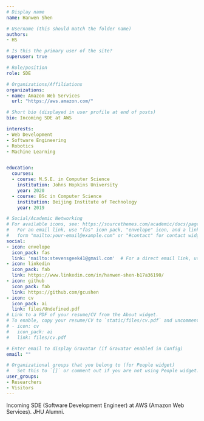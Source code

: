 ```yaml
---
# Display name
name: Hanwen Shen

# Username (this should match the folder name)
authors:
- HS

# Is this the primary user of the site?
superuser: true

# Role/position
role: SDE

# Organizations/Affiliations
organizations:
- name: Amazon Web Services
  url: "https://aws.amazon.com/"

# Short bio (displayed in user profile at end of posts)
bio: Incoming SDE at AWS

interests:
- Web Development
- Software Engineering
- Robotics
- Machine Learning


education:
  courses:
  - course: M.S.E. in Computer Science
    institution: Johns Hopkins University
    year: 2020
  - course: BSc in Computer Science
    institution: Beijing Institute of Technology
    year: 2019

# Social/Academic Networking
# For available icons, see: https://sourcethemes.com/academic/docs/page-builder/#icons
#   For an email link, use "fas" icon pack, "envelope" icon, and a link in the
#   form "mailto:your-email@example.com" or "#contact" for contact widget.
social:
- icon: envelope
  icon_pack: fas
  link: 'mailto:stevensgeek41@gmail.com'  # For a direct email link, use "mailto:test@example.org".
- icon: linkedin
  icon_pack: fab
  link: https://www.linkedin.com/in/hanwen-shen-b17a36190/
- icon: github
  icon_pack: fab
  link: https://github.com/gcushen
- icon: cv
  icon_pack: ai
  link: files/Undefined.pdf
# Link to a PDF of your resume/CV from the About widget.
# To enable, copy your resume/CV to `static/files/cv.pdf` and uncomment the lines below.
# - icon: cv
#   icon_pack: ai
#   link: files/cv.pdf

# Enter email to display Gravatar (if Gravatar enabled in Config)
email: ""

# Organizational groups that you belong to (for People widget)
#   Set this to `[]` or comment out if you are not using People widget.
user_groups:
- Researchers
- Visitors
---
```


Incoming SDE (Software Development Engineer) at AWS (Amazon Web Services). JHU Alumni.
